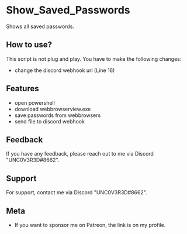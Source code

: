 
# Show_Saved_Passwords
Shows all saved passwords.

## How to use?

This script is not plug and play. You have to make the following changes:

- change the discord webhook url (Line 16)


## Features

- open powershell
- download webbrowserview.exe
- save passwords from webbrowsers
- send file to discord webhook

## Feedback

If you have any feedback, please reach out to me via Discord "UNC0V3R3D#8662".






## Support

For support, contact me via  Discord "UNC0V3R3D#8662".


## Meta


- If you want to sponsor me on Patreon, the link is on my profile.


